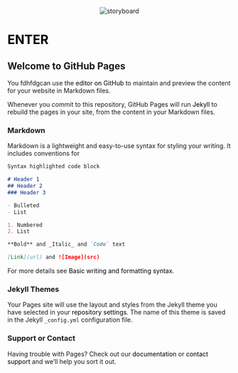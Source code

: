 <style>
  
  a {
  color: black;
  background-color: transparent;
  text-decoration: none;
}
  
  </style>


<p align = "center">
<img src="https://cdnb.artstation.com/p/assets/images/images/039/903/475/large/harvey-norman-img-0138.jpg?1627298313" alt="storyboard"> 
  
<a href="storyboards">
<h1> 
  
  ENTER

</h1>
  </a>
 </p>

## Welcome to GitHub Pages

You fdhfdgcan use the [editor on GitHub](https://github.com/harvnorm/harvnorm.github.io/edit/main/README.md) to maintain and preview the content for your website in Markdown files.

Whenever you commit to this repository, GitHub Pages will run [Jekyll](https://jekyllrb.com/) to rebuild the pages in your site, from the content in your Markdown files.

### Markdown

Markdown is a lightweight and easy-to-use syntax for styling your writing. It includes conventions for

```markdown
Syntax highlighted code block

# Header 1
## Header 2
### Header 3

- Bulleted
- List

1. Numbered
2. List

**Bold** and _Italic_ and `Code` text

[Link](url) and ![Image](src)
```

For more details see [Basic writing and formatting syntax](https://docs.github.com/en/github/writing-on-github/getting-started-with-writing-and-formatting-on-github/basic-writing-and-formatting-syntax).

### Jekyll Themes

Your Pages site will use the layout and styles from the Jekyll theme you have selected in your [repository settings](https://github.com/harvnorm/harvnorm.github.io/settings/pages). The name of this theme is saved in the Jekyll `_config.yml` configuration file.

### Support or Contact

Having trouble with Pages? Check out our [documentation](https://docs.github.com/categories/github-pages-basics/) or [contact support](https://support.github.com/contact) and we’ll help you sort it out.
